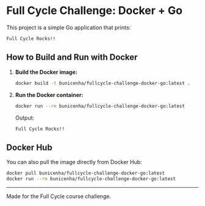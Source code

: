# Full Cycle Challenge: Docker + Go

This project is a simple Go application that prints:

```
Full Cycle Rocks!!
```

## How to Build and Run with Docker

1. **Build the Docker image:**
   ```sh
   docker build -t bunicenha/fullcycle-challenge-docker-go:latest .
   ```

2. **Run the Docker container:**
   ```sh
   docker run --rm bunicenha/fullcycle-challenge-docker-go:latest
   ```
   Output:
   ```
   Full Cycle Rocks!!
   ```

## Docker Hub

You can also pull the image directly from Docker Hub:

```sh
docker pull bunicenha/fullcycle-challenge-docker-go:latest
docker run --rm bunicenha/fullcycle-challenge-docker-go:latest
```

---

Made for the Full Cycle course challenge.
